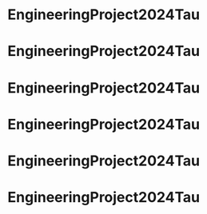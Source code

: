 # EngineeringProject2024Tau
# EngineeringProject2024Tau
# EngineeringProject2024Tau
# EngineeringProject2024Tau
# EngineeringProject2024Tau
# EngineeringProject2024Tau
